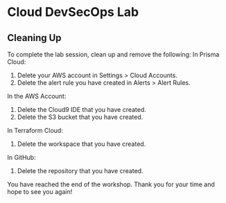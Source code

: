 # Cloud DevSecOps Lab
## Cleaning Up
To complete the lab session, clean up and remove the following:
In Prisma Cloud:
1. Delete your AWS account in Settings > Cloud Accounts.
2. Delete the alert rule you have created in Alerts > Alert Rules.

In the AWS Account:
1. Delete the Cloud9 IDE that you have created.
2. Delete the S3 bucket that you have created.

In Terraform Cloud:
1. Delete the workspace that you have created.

In GitHub:
1. Delete the repository that you have created.

You have reached the end of the workshop. Thank you for your time and hope to see you again!